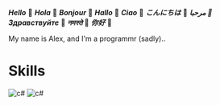 ***Hello***            👋
***Hola***             👋
***Bonjour***          👋
***Hallo***            👋
***Ciao***             👋
***こんにちは***        👋
***مرحبا         👋***
***Здравствуйте***     👋
***नमस्ते***             👋
***你好***              👋


My name is Alex, and I'm a programmr (sadly)..



# Skills
![c#](https://github.com/user-attachments/assets/1191c33b-b6b2-41d8-a33a-93b471cdbc4c) ![c#](https://github.com/user-attachments/assets/1191c33b-b6b2-41d8-a33a-93b471cdbc4c)
